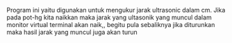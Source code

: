 Program ini yaitu digunakan untuk mengukur jarak ultrasonic dalam cm. Jika pada pot-hg kita naikkan maka jarak yang ultasonik yang muncul dalam monitor virtual terminal akan naik,, begitu pula sebaliknya jika diturunkan maka hasil jarak yang muncul juga akan turun
